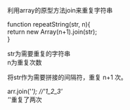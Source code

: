 利用array的原型方法join来重复字符串  


function repeatString(str, n){  
	return new Array(n+1).join(str);  
}  

str为需要重复的字符串  
n为重复次数  

将str作为需要拼接的间隔符，重复 n+1 次。  

arr.join('_'); //'1_2_3'  
'_'重复了两次


